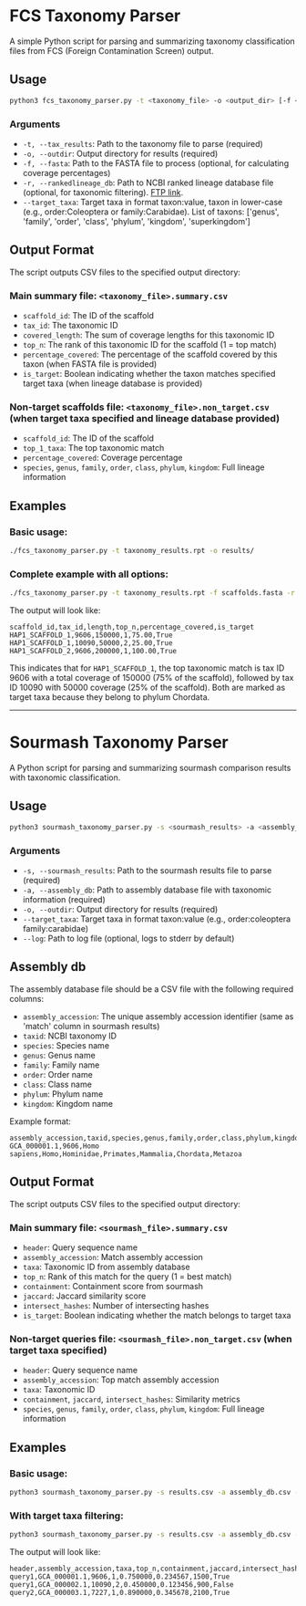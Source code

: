 # FCS Taxonomy Parser

A simple Python script for parsing and summarizing taxonomy classification files from FCS (Foreign Contamination Screen) output.

## Usage

```bash
python3 fcs_taxonomy_parser.py -t <taxonomy_file> -o <output_dir> [-f <fasta_file>] [-r <rankedlineage_db>] [--target_taxa <taxon:value> ...]
```

### Arguments

- `-t, --tax_results`: Path to the taxonomy file to parse (required)
- `-o, --outdir`: Output directory for results (required)
- `-f, --fasta`: Path to the FASTA file to process (optional, for calculating coverage percentages)
- `-r, --rankedlineage_db`: Path to NCBI ranked lineage database file (optional, for taxonomic filtering). [FTP link](https://ftp.ncbi.nlm.nih.gov/pub/taxonomy/new_taxdump/).
- `--target_taxa`: Target taxa in format taxon:value, taxon in lower-case (e.g., order:Coleoptera or family:Carabidae). List of taxons: ['genus', 'family', 'order', 'class', 'phylum', 'kingdom', 'superkingdom']

## Output Format

The script outputs CSV files to the specified output directory:

### Main summary file: `<taxonomy_file>.summary.csv`
- `scaffold_id`: The ID of the scaffold
- `tax_id`: The taxonomic ID
- `covered_length`: The sum of coverage lengths for this taxonomic ID
- `top_n`: The rank of this taxonomic ID for the scaffold (1 = top match)
- `percentage_covered`: The percentage of the scaffold covered by this taxon (when FASTA file is provided)
- `is_target`: Boolean indicating whether the taxon matches specified target taxa (when lineage database is provided)

### Non-target scaffolds file: `<taxonomy_file>.non_target.csv` (when target taxa specified and lineage database provided)
- `scaffold_id`: The ID of the scaffold
- `top_1_taxa`: The top taxonomic match
- `percentage_covered`: Coverage percentage
- `species`, `genus`, `family`, `order`, `class`, `phylum`, `kingdom`: Full lineage information

## Examples

### Basic usage:

```bash
./fcs_taxonomy_parser.py -t taxonomy_results.rpt -o results/
```

### Complete example with all options:

```bash
./fcs_taxonomy_parser.py -t taxonomy_results.rpt -f scaffolds.fasta -r rankedlineage.dmp --target_taxa phylum:chordata -o results/
```

The output will look like:

```
scaffold_id,tax_id,length,top_n,percentage_covered,is_target
HAP1_SCAFFOLD_1,9606,150000,1,75.00,True
HAP1_SCAFFOLD_1,10090,50000,2,25.00,True
HAP1_SCAFFOLD_2,9606,200000,1,100.00,True
```

This indicates that for `HAP1_SCAFFOLD_1`, the top taxonomic match is tax ID 9606 with a total coverage of 150000 (75% of the scaffold), followed by tax ID 10090 with 50000 coverage (25% of the scaffold). Both are marked as target taxa because they belong to phylum Chordata.

---

# Sourmash Taxonomy Parser

A Python script for parsing and summarizing sourmash comparison results with taxonomic classification.

## Usage

```bash
python3 sourmash_taxonomy_parser.py -s <sourmash_results> -a <assembly_db> -o <output_dir> [--target_taxa <taxon:value> ...]
```

### Arguments

- `-s, --sourmash_results`: Path to the sourmash results file to parse (required)
- `-a, --assembly_db`: Path to assembly database file with taxonomic information (required)
- `-o, --outdir`: Output directory for results (required)
- `--target_taxa`: Target taxa in format taxon:value (e.g., order:coleoptera family:carabidae)
- `--log`: Path to log file (optional, logs to stderr by default)

## Assembly db

The assembly database file should be a CSV file with the following required columns:

- `assembly_accession`: The unique assembly accession identifier (same as 'match' column in sourmash results)
- `taxid`: NCBI taxonomy ID
- `species`: Species name
- `genus`: Genus name
- `family`: Family name
- `order`: Order name
- `class`: Class name
- `phylum`: Phylum name
- `kingdom`: Kingdom name

Example format:
```
assembly_accession,taxid,species,genus,family,order,class,phylum,kingdom
GCA_000001.1,9606,Homo sapiens,Homo,Hominidae,Primates,Mammalia,Chordata,Metazoa
```

## Output Format

The script outputs CSV files to the specified output directory:

### Main summary file: `<sourmash_file>.summary.csv`
- `header`: Query sequence name
- `assembly_accession`: Match assembly accession
- `taxa`: Taxonomic ID from assembly database
- `top_n`: Rank of this match for the query (1 = best match)
- `containment`: Containment score from sourmash
- `jaccard`: Jaccard similarity score
- `intersect_hashes`: Number of intersecting hashes
- `is_target`: Boolean indicating whether the match belongs to target taxa

### Non-target queries file: `<sourmash_file>.non_target.csv` (when target taxa specified)
- `header`: Query sequence name
- `assembly_accession`: Top match assembly accession
- `taxa`: Taxonomic ID
- `containment`, `jaccard`, `intersect_hashes`: Similarity metrics
- `species`, `genus`, `family`, `order`, `class`, `phylum`, `kingdom`: Full lineage information

## Examples

### Basic usage:

```bash
python3 sourmash_taxonomy_parser.py -s results.csv -a assembly_db.csv -o output/
```

### With target taxa filtering:

```bash
python3 sourmash_taxonomy_parser.py -s results.csv -a assembly_db.csv --target_taxa order:coleoptera family:carabidae -o output/
```

The output will look like:

```
header,assembly_accession,taxa,top_n,containment,jaccard,intersect_hashes,is_target
query1,GCA_000001.1,9606,1,0.750000,0.234567,1500,True
query1,GCA_000002.1,10090,2,0.450000,0.123456,900,False
query2,GCA_000003.1,7227,1,0.890000,0.345678,2100,True
```
